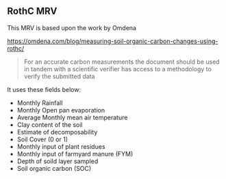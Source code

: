 ## RothC MRV

This MRV is based upon the work by Omdena 

https://omdena.com/blog/measuring-soil-organic-carbon-changes-using-rothc/

> For an accurate carbon measurements the document should be used in tandem with a scientific verifier has access to a methodology to verify the submitted data

It uses these fields below:

- Monthly Rainfall
- Monthly Open pan evaporation
- Average Monthly mean air temperature
- Clay content of the soil
- Estimate of decomposability
- Soil Cover (0 or 1)
- Monthly input of plant residues
- Monthly input of farmyard manure (FYM)
- Depth of soild layer sampled
- Soil organic carbon (SOC) 


